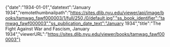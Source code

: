 {"date":"1934-01-01","datetext":"January 1934","remotethumbnailpath":"https://sites.dlib.nyu.edu/viewer/api/image/books/tamwag_fawf000003/1/full/250,/0/default.jpg","ss_book_identifier":"tamwag_fawf000003","ss_publication_date_text":"January 1934","title":"The Fight Against War and Fascism, January 1934","viewerURL":"https://sites.dlib.nyu.edu/viewer/books/tamwag_fawf000003"}